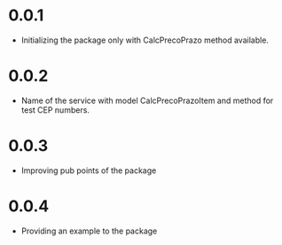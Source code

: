 # 0.0.1

* Initializing the package only with CalcPrecoPrazo method available.

# 0.0.2

* Name of the service with model CalcPrecoPrazoItem and method for test CEP numbers.

# 0.0.3

* Improving pub points of the package

# 0.0.4

* Providing an example to the package
